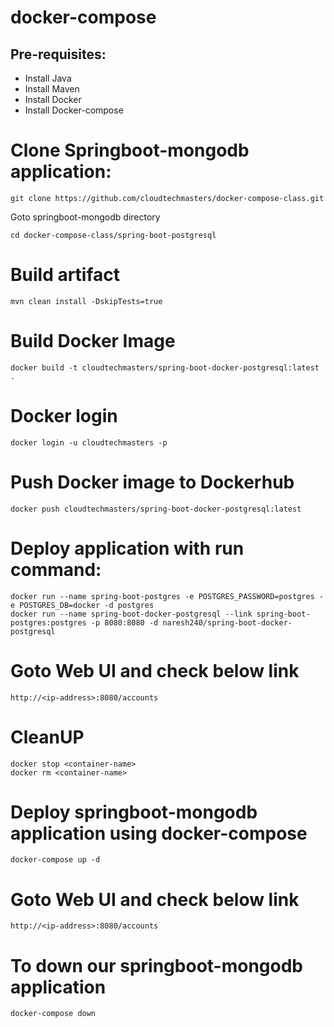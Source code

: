 # docker-compose

Pre-requisites:
---------
  - Install Java
  - Install Maven
  - Install Docker
  - Install Docker-compose
 
# Clone Springboot-mongodb application:
    git clone https://github.com/cloudtechmasters/docker-compose-class.git

Goto springboot-mongodb directory
    
    cd docker-compose-class/spring-boot-postgresql
# Build artifact
    mvn clean install -DskipTests=true
 
# Build Docker Image
    docker build -t cloudtechmasters/spring-boot-docker-postgresql:latest .
# Docker login
    docker login -u cloudtechmasters -p
# Push Docker image to Dockerhub
    docker push cloudtechmasters/spring-boot-docker-postgresql:latest
# Deploy application with run command:
    docker run --name spring-boot-postgres -e POSTGRES_PASSWORD=postgres -e POSTGRES_DB=docker -d postgres
    docker run --name spring-boot-docker-postgresql --link spring-boot-postgres:postgres -p 8080:8080 -d naresh240/spring-boot-docker-postgresql
# Goto Web UI and check below link
    http://<ip-address>:8080/accounts
# CleanUP
    docker stop <container-name>
    docker rm <container-name>
# Deploy springboot-mongodb application using docker-compose
    docker-compose up -d
# Goto Web UI and check below link
    http://<ip-address>:8080/accounts
    
# To down our springboot-mongodb application
    docker-compose down
